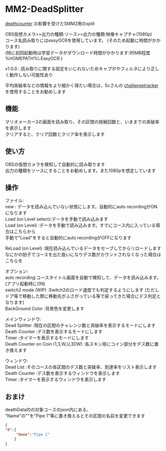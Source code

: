 # MM2-DeadSplitter
[deathcounter](https://github.com/5cyd/deathcounter/tree/v1.2) の影響を受けたSMM2用のsplit

OBS仮想カメラ>>出力の種類:ソース>>出力の種類:映像キャプチャ(1080p)  
コース名読み取りにはeasyOCRを使用しています。  (そのため起動に時間がかかります)  
(特に初回起動時は学習データがダウンロード時間がかかります:95MB程度 %HOMEPATH%\\.EasyOCR )  

v1.0.0 : 読み取りに関する設定をいじれないためキャプボやフィルタにより正しく動作しない可能性あり

平均突破率などの情報をより細かく得たい場合は、5cさんの [challengetracker](https://github.com/5cyd/challengetracker) を使用することをお勧めします

## 機能
マリオメーカー2の画面を読み取り、その区間の挑戦回数と、いままでの突破率を表示します  
クリアすると、クリア回数とクリア率を表示します

## 使い方
OBSの仮想カメラを検知して自動的に読み取ります  
出力の種類をソースにすることをお勧めします。また1080pを想定しています


## 操作
ファイル:  
new : データを読み込んでいない状態にします。自動的にauto recordingがONになります  
Load (on Level select):データを手動で読み込みます  
Load (on Level)       :データを手動で読み込みます。すでにコース内に入っている場合はこちらから  
手動で"Load"をすると自動的にauto recordingがOFFになります  

ReLoad (on Level)     :現在読み込んでいるデータをセーブしてからリロードします  
なにかの拍子でコースを出た扱いになりデス数がカウントされなくなった場合はこちらを  

オプション:  
auto recording:コースタイトル画面を自動で検知して、データを読み込みます。(アプリ起動時にON)  
switch2 mode (WIP)  :Switch2のロード速度でも判定するようにします (ただしドア等で移動した際に移動先がふさがっている等で戻ってきた場合にデス判定となります)  
BackGround Color  :背景色を変更します  

メインウィンドウ:  
Dead Splitter :現在の区間のチャレンジ数と突破率を表示するモードにします  
Death Counter :デス数を表示するモードにします  
Timer         :タイマーを表示するモードにします  
Death Counter on Coin (1,3,W,U,3DW) :各スキン用にコイン部分をデス数に置き換えます  

ウィンドウ:  
Dead List     :そのコースの各区間のデス数と突破率、到達率をリスト表示します  
Death Counter :デス数を表示するウィンドウを表示します  
Timer :タイマーを表示するウィンドウを表示します  

## おまけ
deathData内の対象コースのjson内にある、  
"Name"の""を"Pipe 1"等に書き換えるとその区間の名前を変更できます  
```json
{
"0":{
     "Name":"Pipe 1"
    }
}
```

